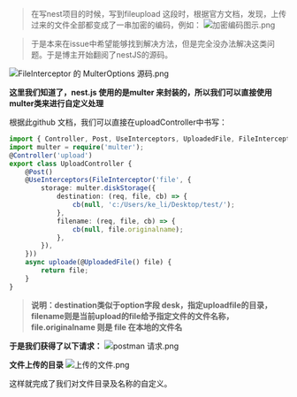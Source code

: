 >在写nest项目的时候，写到fileupload 这段时，根据官方文档，发现，上传过来的文件全部都变成了一串加密的编码，例如：
![加密编码图示.png](https://upload-images.jianshu.io/upload_images/4253553-4003bebd9c411a8d.png?imageMogr2/auto-orient/strip%7CimageView2/2/w/1240)

>于是本来在issue中希望能够找到解决方法，但是完全没办法解决这类问题。于是博主开始翻阅了nestJS的源码。

![FileInterceptor 的 MulterOptions 源码.png](https://upload-images.jianshu.io/upload_images/4253553-a86647cfd3e35e04.png?imageMogr2/auto-orient/strip%7CimageView2/2/w/1240)

**这里我们知道了，nest.js 使用的是multer 来封装的，所以我们可以直接使用multer类来进行自定义处理**

根据此github 文档，我们可以直接在uploadController中书写：
```typescript
import { Controller, Post, UseInterceptors, UploadedFile, FileInterceptor} from '@nestjs/common';
import multer = require('multer');
@Controller('upload')
export class UploadController {
    @Post()
    @UseInterceptors(FileInterceptor('file', {
        storage: multer.diskStorage({
            destination: (req, file, cb) => {
                cb(null, 'c:/Users/ke_li/Desktop/test/');
            },
            filename: (req, file, cb) => {
                cb(null, file.originalname);
            },
        }),
    }))
    async uploade(@UploadedFile() file) {
        return file;
    }
}
```

>**说明：destination类似于option字段 desk，指定uploadfile的目录，filename则是当前upload的file给予指定文件的文件名称， file.originalname 则是 file 在本地的文件名**

**于是我们获得了以下请求：**
![postman 请求.png](https://upload-images.jianshu.io/upload_images/4253553-9d4776790e1751b8.png?imageMogr2/auto-orient/strip%7CimageView2/2/w/1240)

**文件上传的目录**
![上传的文件.png](https://upload-images.jianshu.io/upload_images/4253553-ebc012d9bd9f9dea.png?imageMogr2/auto-orient/strip%7CimageView2/2/w/1240)

这样就完成了我们对文件目录及名称的自定义。

